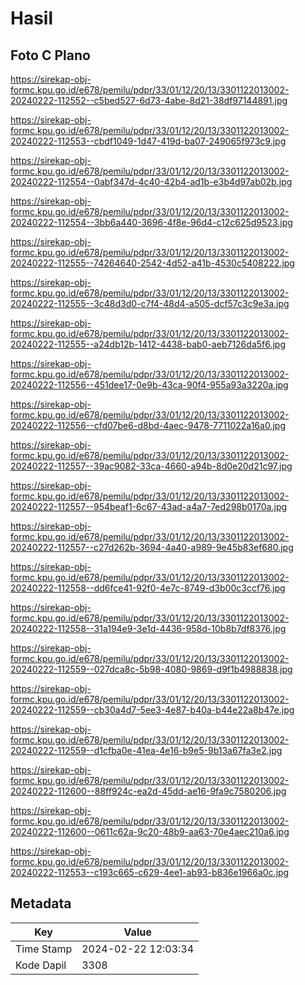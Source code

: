 # Hasil

## Foto C Plano

https://sirekap-obj-formc.kpu.go.id/e678/pemilu/pdpr/33/01/12/20/13/3301122013002-20240222-112552--c5bed527-6d73-4abe-8d21-38df97144891.jpg

https://sirekap-obj-formc.kpu.go.id/e678/pemilu/pdpr/33/01/12/20/13/3301122013002-20240222-112553--cbdf1049-1d47-419d-ba07-249065f973c9.jpg

https://sirekap-obj-formc.kpu.go.id/e678/pemilu/pdpr/33/01/12/20/13/3301122013002-20240222-112554--0abf347d-4c40-42b4-ad1b-e3b4d97ab02b.jpg

https://sirekap-obj-formc.kpu.go.id/e678/pemilu/pdpr/33/01/12/20/13/3301122013002-20240222-112554--3bb6a440-3696-4f8e-96d4-c12c625d9523.jpg

https://sirekap-obj-formc.kpu.go.id/e678/pemilu/pdpr/33/01/12/20/13/3301122013002-20240222-112555--74264640-2542-4d52-a41b-4530c5408222.jpg

https://sirekap-obj-formc.kpu.go.id/e678/pemilu/pdpr/33/01/12/20/13/3301122013002-20240222-112555--3c48d3d0-c7f4-48d4-a505-dcf57c3c9e3a.jpg

https://sirekap-obj-formc.kpu.go.id/e678/pemilu/pdpr/33/01/12/20/13/3301122013002-20240222-112555--a24db12b-1412-4438-bab0-aeb7126da5f6.jpg

https://sirekap-obj-formc.kpu.go.id/e678/pemilu/pdpr/33/01/12/20/13/3301122013002-20240222-112556--451dee17-0e9b-43ca-90f4-955a93a3220a.jpg

https://sirekap-obj-formc.kpu.go.id/e678/pemilu/pdpr/33/01/12/20/13/3301122013002-20240222-112556--cfd07be6-d8bd-4aec-9478-7711022a16a0.jpg

https://sirekap-obj-formc.kpu.go.id/e678/pemilu/pdpr/33/01/12/20/13/3301122013002-20240222-112557--39ac9082-33ca-4660-a94b-8d0e20d21c97.jpg

https://sirekap-obj-formc.kpu.go.id/e678/pemilu/pdpr/33/01/12/20/13/3301122013002-20240222-112557--954beaf1-6c67-43ad-a4a7-7ed298b0170a.jpg

https://sirekap-obj-formc.kpu.go.id/e678/pemilu/pdpr/33/01/12/20/13/3301122013002-20240222-112557--c27d262b-3694-4a40-a989-9e45b83ef680.jpg

https://sirekap-obj-formc.kpu.go.id/e678/pemilu/pdpr/33/01/12/20/13/3301122013002-20240222-112558--dd6fce41-92f0-4e7c-8749-d3b00c3ccf76.jpg

https://sirekap-obj-formc.kpu.go.id/e678/pemilu/pdpr/33/01/12/20/13/3301122013002-20240222-112558--31a194e9-3e1d-4436-958d-10b8b7df8376.jpg

https://sirekap-obj-formc.kpu.go.id/e678/pemilu/pdpr/33/01/12/20/13/3301122013002-20240222-112559--027dca8c-5b98-4080-9869-d9f1b4988838.jpg

https://sirekap-obj-formc.kpu.go.id/e678/pemilu/pdpr/33/01/12/20/13/3301122013002-20240222-112559--cb30a4d7-5ee3-4e87-b40a-b44e22a8b47e.jpg

https://sirekap-obj-formc.kpu.go.id/e678/pemilu/pdpr/33/01/12/20/13/3301122013002-20240222-112559--d1cfba0e-41ea-4e16-b9e5-9b13a67fa3e2.jpg

https://sirekap-obj-formc.kpu.go.id/e678/pemilu/pdpr/33/01/12/20/13/3301122013002-20240222-112600--88ff924c-ea2d-45dd-ae16-9fa9c7580206.jpg

https://sirekap-obj-formc.kpu.go.id/e678/pemilu/pdpr/33/01/12/20/13/3301122013002-20240222-112600--0611c62a-9c20-48b9-aa63-70e4aec210a6.jpg

https://sirekap-obj-formc.kpu.go.id/e678/pemilu/pdpr/33/01/12/20/13/3301122013002-20240222-112553--c193c665-c629-4ee1-ab93-b836e1966a0c.jpg


## Metadata

| Key        | Value               |
| ---------- | ------------------- |
| Time Stamp | 2024-02-22 12:03:34 |
| Kode Dapil | 3308                |



